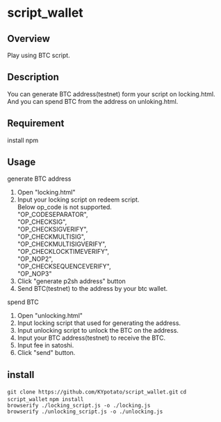 # script_wallet

## Overview
Play using BTC script. 

## Description
You can generate BTC address(testnet) form your script on locking.html.  
And you can spend BTC from the address on unloking.html.

## Requirement
install npm

## Usage
generate BTC address  
1. Open "locking.html"  
2. Input your locking script on redeem script.  
   Below op_code is not supported.  
   "OP_CODESEPARATOR",  
   "OP_CHECKSIG",  
   "OP_CHECKSIGVERIFY",  
   "OP_CHECKMULTISIG",  
   "OP_CHECKMULTISIGVERIFY",  
   "OP_CHECKLOCKTIMEVERIFY",  
   "OP_NOP2",  
   "OP_CHECKSEQUENCEVERIFY",  
   "OP_NOP3"  
3. Click "generate p2sh address" button  
4. Send BTC(testnet) to the address by your btc wallet.  

spend BTC  
1. Open "unlocking.html"  
2. Input locking script that used for generating the address.  
3. Input unlocking script to unlock the BTC on the address.  
4. Input your BTC address(testnet) to receive the BTC.  
5. Input fee in satoshi.  
6. Click "send" button.
  
  
## install
`git clone https://github.com/KYpotato/script_wallet.git`
`cd script_wallet`
`npm install`   
`browserify ./locking_script.js -o ./locking.js`  
`browserify ./unlocking_script.js -o ./unlocking.js`  
  

